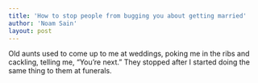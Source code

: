 ```yaml
---
title: 'How to stop people from bugging you about getting married'
author: 'Noam Sain'
layout: post
---
```


Old aunts used to come up to me at weddings, poking me in the ribs and cackling, telling me, “You’re next.” They stopped after I started doing the same thing to them at funerals.